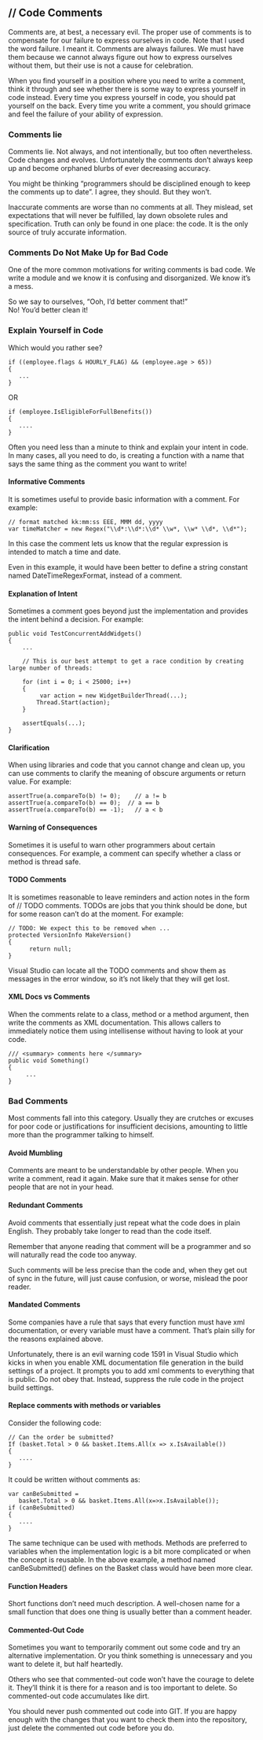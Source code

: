## // Code Comments
Comments are, at best, a necessary evil. The proper use of comments is to compensate for our failure to express ourselves in code. Note that I used the word failure. I meant it. Comments are always failures. We must have them because we cannot always figure out how to express ourselves without them, but their use is not a cause for celebration. <br/> 

When you find yourself in a position where you need to write a comment, think it through and see whether there is some way to express yourself in code instead. Every time you express yourself in code, you should pat yourself on the back. Every time you write a comment, you should grimace and feel the failure of your ability of expression. <br/>

<h3> Comments lie </h3> 
Comments lie. Not always, and not intentionally, but too often nevertheless. Code changes and evolves. Unfortunately the comments don’t always keep up and become orphaned blurbs of ever decreasing accuracy. <br/>

You might be thinking “programmers should be disciplined enough to keep the comments up to date”. I agree, they should. But they won’t. <br/>

Inaccurate comments are worse than no comments at all. They mislead, set expectations that will never be fulfilled, lay down obsolete rules and specification. Truth can only be found in one place: the code. It is the only source of truly accurate information. <br/>

<h3> Comments Do Not Make Up for Bad Code </h3>

One of the more common motivations for writing comments is bad code. We write a module and we know it is confusing and disorganized. We know it’s a mess. <br/>

So we say to ourselves, “Ooh, I’d better comment that!” <br/>
No! You’d better clean it! <br/>

<h3> Explain Yourself in Code </h3>

Which would you rather see? <br/> 

```// Check to see if the employee is eligible for full benefits 
if ((employee.flags & HOURLY_FLAG) && (employee.age > 65))
{
   ...
}
```
OR

```
if (employee.IsEligibleForFullBenefits())
{
   ....
}
```

Often you need less than a minute to think and explain your intent in code. In many cases, all you need to do, is creating a function with a name that says the same thing as the comment you want to write! <br/>

<h4> Informative Comments </h4> 

It is sometimes useful to provide basic information with a comment. For example: <br/> 

```
// format matched kk:mm:ss EEE, MMM dd, yyyy
var timeMatcher = new Regex("\\d*:\\d*:\\d* \\w*, \\w* \\d*, \\d*");
```

In this case the comment lets us know that the regular expression is intended to match a time and date. <br/>

Even in this example, it would have been better to define a string constant named DateTimeRegexFormat, instead of a comment. <br/>

<h4> Explanation of Intent </h4>
Sometimes a comment goes beyond just the implementation and provides the intent behind a decision. For example: <br/>

```
public void TestConcurrentAddWidgets()
{
    ...

    // This is our best attempt to get a race condition by creating large number of threads:

    for (int i = 0; i < 25000; i++) 
    {
         var action = new WidgetBuilderThread(...);
        Thread.Start(action);
    }

    assertEquals(...);
}
```

<h4> Clarification </h4>

When using libraries and code that you cannot change and clean up, you can use comments to clarify the meaning of obscure arguments or return value. For example: <br/> 

```
assertTrue(a.compareTo(b) != 0);    // a != b
assertTrue(a.compareTo(b) == 0);  // a == b
assertTrue(a.compareTo(b) == -1);   // a < b
```


<h4> Warning of Consequences </h4>
Sometimes it is useful to warn other programmers about certain consequences. For example, a comment can specify whether a class or method is thread safe. <br/>

<h4> TODO Comments </h4> 
It is sometimes reasonable to leave reminders and action notes in the form of // TODO comments. TODOs are jobs that you think should be done, but for some reason can’t do at the moment. For example: <br/>

```
// TODO: We expect this to be removed when ...
protected VersionInfo MakeVersion()
{ 
      return null;
}
```

Visual Studio can locate all the TODO comments and show them as messages in the error window, so it’s not likely that they will get lost. <br/>


<h4> XML Docs vs Comments </h4>

When the comments relate to a class, method or a method argument, then write the comments as XML documentation. This allows callers to immediately notice them using intellisense without having to look at your code. <br/> 

```
/// <summary> comments here </summary>
public void Something()
{
     ...
}
```

<h3> Bad Comments </h3> 

Most comments fall into this category. Usually they are crutches or excuses for poor code or justifications for insufficient decisions, amounting to little more than the programmer talking to himself. <br/>

<h4> Avoid Mumbling </h4>
Comments are meant to be understandable by other people. When you write a comment, read it again. Make sure that it makes sense for other people that are not in your head. <br/>

<h4> Redundant Comments </h4>
Avoid comments that essentially just repeat what the code does in plain English. They probably take longer to read than the code itself. <br/>


Remember that anyone reading that comment will be a programmer and so will naturally read the code too anyway. <br/>

Such comments will be less precise than the code and, when they get out of sync in the future, will just cause confusion, or worse, mislead the poor reader. <br/>

<h4> Mandated Comments </h4> 
Some companies have a rule that says that every function must have xml documentation, or every variable must have a comment. That’s plain silly for the reasons explained above. <br/>

Unfortunately, there is an evil warning code 1591 in Visual Studio which kicks in when you enable XML documentation file generation in the build settings of a project. It prompts you to add xml comments to everything that is public. Do not obey that. Instead, suppress the rule code in the project build settings. <br/> 



<h4> Replace comments with methods or variables </h4>

Consider the following code: <br/> 

```
// Can the order be submitted?
If (basket.Total > 0 && basket.Items.All(x => x.IsAvailable())
{
   ....
}

``` 
It could be written without comments as: <br/> 

```
var canBeSubmitted = 
   basket.Total > 0 && basket.Items.All(x=>x.IsAvailable());
if (canBeSubmitted)
{
   ....
}
```

The same technique can be used with methods. Methods are preferred to variables when the implementation logic is a bit more complicated or when the concept is reusable. In the above example, a method named canBeSubmitted() defines on the Basket class would have been more clear. <br/>

<h4> Function Headers </h4>

Short functions don’t need much description. A well-chosen name for a small function that does one thing is usually better than a comment header. <br/>

<h4> Commented-Out Code </h4>

Sometimes you want to temporarily comment out some code and try an alternative implementation. Or you think something is unnecessary and you want to delete it, but half heartedly. <br/>

Others who see that commented-out code won’t have the courage to delete it. They’ll think it is there for a reason and is too important to delete. So commented-out code accumulates like dirt. <br/>

You should never push commented out code into GIT. If you are happy enough with the changes that you want to check them into the repository, just delete the commented out code before you do. <br/>
